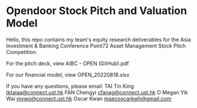 # Opendoor Stock Pitch and Valuation Model

Hello, this repo contains my team's equity research deliverables for the Asia Investment & Banking Conference Point72 Asset Management Stock Pitch Competition.

For the pitch deck, view AIBC - OPEN (GitHub).pdf

For our financial model, view OPEN_20220818.xlsx

If you have any questions, please email:
TAI Tin King <tktaiaa@connect.ust.hk>
FAN Chengyi <cfanag@connect.ust.hk>
O Megan Yik Wai <mywo@connect.ust.hk>
Oscar Kwan <maecoscarkwh@gmail.com>
